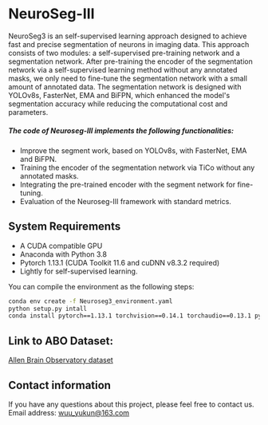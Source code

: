 # NeuroSeg-Ⅲ

NeuroSeg3 is an self-supervised learning approach  designed to achieve fast and precise segmentation of neurons in imaging data. This approach consists of two modules: a self-supervised pre-training network and a segmentation network. After pre-training the encoder of the segmentation network via a self-supervised learning method without any annotated masks, we only need to fine-tune the segmentation network with a small amount of annotated data. The segmentation network is designed with YOLOv8s, FasterNet,  EMA and BiFPN, which enhanced the model's segmentation accuracy while reducing the computational cost and parameters. 

##### The code of Neuroseg-Ⅲ implements the following functionalities:

- Improve the segment work, based on  YOLOv8s, with FasterNet,  EMA and BiFPN.
- Training the encoder of the segmentation network via TiCo without any annotated masks.
- Integrating the pre-trained encoder with the segment network for fine-tuning.
- Evaluation of the Neuroseg-Ⅲ framework with standard metrics.

## System Requirements

- A CUDA compatible GPU
- Anaconda with Python 3.8
- Pytorch 1.13.1 (CUDA Toolkit 11.6 and cuDNN v8.3.2 required)
- Lightly for self-supervised learning.

You can compile the environment as the following steps:

```bash
conda env create -f Neuroseg3_environment.yaml
python setup.py intall
conda install pytorch==1.13.1 torchvision==0.14.1 torchaudio==0.13.1 pytorch-cuda=11.6 -c pytorch -c nvidia
```

## Link to ABO Dataset:

[Allen Brain Observatory dataset](https://github.com/AllenInstitute/AllenSDK/wiki/Use-the-Allen-Brain-Observatory-–-Visual-Coding-on-AWS)

## Contact information

If you have any questions about this project, please feel free to contact us. Email address: [wuu_yukun@163.com](mailto:wuu_yukun@163.com)

